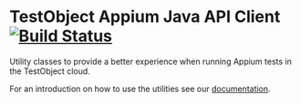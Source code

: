 # TestObject Appium Java API Client [![Build Status](https://travis-ci.org/testobject/testobject-appium-java-api.svg)](https://travis-ci.org/testobject/testobject-appium-java-api)

Utility classes to provide a better experience when running Appium tests in the TestObject cloud.

For an introduction on how to use the utilities see our [documentation](https://help.testobject.com/docs/testing-tools/automation/appium).
